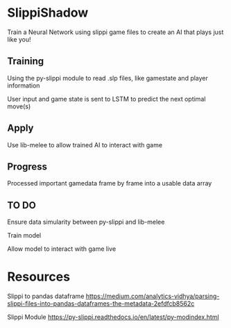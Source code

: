 # SlippiShadow
Train a Neural Network using slippi game files to create an AI that plays just like you!

## Training
Using the py-slippi module to read .slp files, like gamestate and player information

User input and game state is sent to LSTM to predict the next optimal move(s)


## Apply 
Use lib-melee to allow trained AI to interact with game

## Progress
Processed important gamedata frame by frame into a usable data array

## TO DO
Ensure data simularity between py-slippi and lib-melee

Train model

Allow model to interact with game live
 
# Resources

Slippi to pandas dataframe
https://medium.com/analytics-vidhya/parsing-slippi-files-into-pandas-dataframes-the-metadata-2efdfcb8562c


Slippi Module
https://py-slippi.readthedocs.io/en/latest/py-modindex.html
